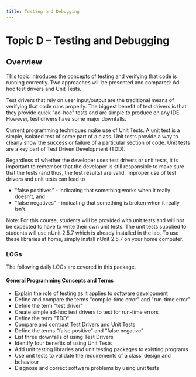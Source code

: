 ```yaml
---
title: Testing and Debugging
---
```

# Topic D – Testing and Debugging

## Overview

This topic introduces the concepts of testing and verifying that code is running correctly. Two approaches will be presented and compared: Ad-hoc test drivers and Unit Tests.

Test drivers that rely on user input/output are the traditional means of verifying that code runs properly. The biggest benefit of test drivers is that they provide quick "ad-hoc" tests and are simple to produce on any IDE. However, test drivers have some major downfalls.

Current programming techniques make use of Unit Tests. A unit test is a simple, isolated test of some part of a class. Unit tests provide a way to clearly show the success or failure of a particular section of code. Unit tests are a key part of Test Driven Development (TDD).

Regardless of whether the developer uses test drivers or unit tests, it is important to remember that the developer is still responsible to make sure that the tests (and thus, the test results) are valid. Improper use of test drivers and unit tests can lead to
* "false positives" - indicating that something works when it really doesn't, and 
* "false negatives" - indicating that something is broken when it really isn't 

Note: For this course, students will be provided with unit tests and will not be expected to have to write their own unit tests. The unit tests supplied to students will use nUnit 2.5.7 which is already installed in the lab. To use these libraries at home, simply install nUnit 2.5.7 on your home computer.

### LOGs

The following daily LOGs are covered in this package.

#### General Programming Concepts and Terms

* Explain the role of testing as it applies to software development 
* Define and compare the terms "compile-time error" and "run-time error" 
* Define the term "test driver" 
* Create simple ad-hoc test drivers to test for run-time errors 
* Define the term "TDD" 
* Compare and contrast Test Drivers and Unit Tests 
* Define the terms "false positive" and "false negative" 
* List three downfalls of using Test Drivers 
* Identify four benefits of using Unit Tests 
* Add unit testing libraries and unit testing packages to existing programs 
* Use unit tests to validate the requirements of a class’ design and behaviour
* Diagnose and correct software problems by using unit tests 
